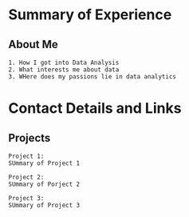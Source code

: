 # Summary of Experience

## About Me

    1. How I got into Data Analysis
    2. What interests me about data
    3. WHere does my passions lie in data analytics

# Contact Details and Links

## Projects
    Project 1:
    SUmmary of Project 1

    Project 2:
    SUmmary of Porject 2

    Project 3:
    SUmmary of Project 3

